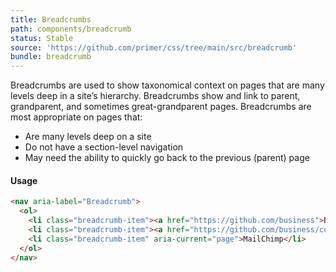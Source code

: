```yaml
---
title: Breadcrumbs
path: components/breadcrumb
status: Stable
source: 'https://github.com/primer/css/tree/main/src/breadcrumb'
bundle: breadcrumb
---
```


Breadcrumbs are used to show taxonomical context on pages that are many levels deep in a site’s hierarchy. Breadcrumbs show and link to parent, grandparent, and sometimes great-grandparent pages. Breadcrumbs are most appropriate on pages that:

- Are many levels deep on a site
- Do not have a section-level navigation
- May need the ability to quickly go back to the previous (parent) page

#### Usage

```html live
<nav aria-label="Breadcrumb">
  <ol>
    <li class="breadcrumb-item"><a href="https://github.com/business">Business</a></li>
    <li class="breadcrumb-item"><a href="https://github.com/business/customers">Customers</a></li>
    <li class="breadcrumb-item" aria-current="page">MailChimp</li>
  </ol>
</nav>
```
